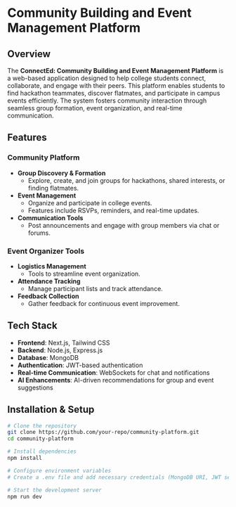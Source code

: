 # Community Building and Event Management Platform

## Overview
The **ConnectEd: Community Building and Event Management Platform** is a web-based application designed to help college students connect, collaborate, and engage with their peers. This platform enables students to find hackathon teammates, discover flatmates, and participate in campus events efficiently. The system fosters community interaction through seamless group formation, event organization, and real-time communication.

## Features
### Community Platform
- **Group Discovery & Formation**
  - Explore, create, and join groups for hackathons, shared interests, or finding flatmates.
- **Event Management**
  - Organize and participate in college events.
  - Features include RSVPs, reminders, and real-time updates.
- **Communication Tools**
  - Post announcements and engage with group members via chat or forums.
  
### Event Organizer Tools
- **Logistics Management**
  - Tools to streamline event organization.
- **Attendance Tracking**
  - Manage participant lists and track attendance.
- **Feedback Collection**
  - Gather feedback for continuous event improvement.

## Tech Stack
- **Frontend**: Next.js, Tailwind CSS
- **Backend**: Node.js, Express.js
- **Database**: MongoDB
- **Authentication**: JWT-based authentication
- **Real-time Communication**: WebSockets for chat and notifications
- **AI Enhancements**: AI-driven recommendations for group and event suggestions

## Installation & Setup
```sh
# Clone the repository
git clone https://github.com/your-repo/community-platform.git
cd community-platform

# Install dependencies
npm install

# Configure environment variables
# Create a .env file and add necessary credentials (MongoDB URI, JWT secret, etc.)

# Start the development server
npm run dev
